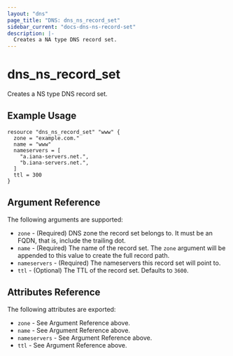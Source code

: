 ```yaml
---
layout: "dns"
page_title: "DNS: dns_ns_record_set"
sidebar_current: "docs-dns-ns-record-set"
description: |-
  Creates a NA type DNS record set.
---
```


# dns_ns_record_set

Creates a NS type DNS record set.

## Example Usage

```hcl
resource "dns_ns_record_set" "www" {
  zone = "example.com."
  name = "www"
  nameservers = [
    "a.iana-servers.net.",
    "b.iana-servers.net.",
  ]
  ttl = 300
}
```

## Argument Reference

The following arguments are supported:

* `zone` - (Required) DNS zone the record set belongs to. It must be an FQDN, that is, include the trailing dot.
* `name` - (Required) The name of the record set. The `zone` argument will be appended to this value to create the full record path.
* `nameservers` - (Required) The nameservers this record set will point to.
* `ttl` - (Optional) The TTL of the record set. Defaults to `3600`.

## Attributes Reference

The following attributes are exported:

* `zone` - See Argument Reference above.
* `name` - See Argument Reference above.
* `nameservers` - See Argument Reference above.
* `ttl` - See Argument Reference above.
